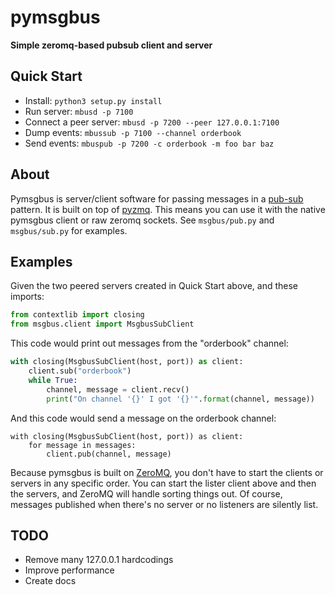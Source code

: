 pymsgbus
========
**Simple zeromq-based pubsub client and server**


Quick Start
-----------

* Install: `python3 setup.py install`
* Run server: `mbusd -p 7100`
* Connect a peer server: `mbusd -p 7200 --peer 127.0.0.1:7100`
* Dump events: `mbussub -p 7100 --channel orderbook`
* Send events: `mbuspub -p 7200 -c orderbook -m foo bar baz`


About
-----

Pymsgbus is server/client software for passing messages in a
[pub-sub](https://en.wikipedia.org/wiki/Publish%E2%80%93subscribe_pattern) pattern. It is built on top of
[pyzmq](http://pyzmq.readthedocs.io/en/latest/). This means you can use it with the native pymsgbus client or raw zeromq
sockets. See `msgbus/pub.py` and `msgbus/sub.py` for examples.


Examples
--------

Given the two peered servers created in Quick Start above, and these imports:


```python
from contextlib import closing
from msgbus.client import MsgbusSubClient
```

This code would print out messages from the "orderbook" channel:

```python
with closing(MsgbusSubClient(host, port)) as client:
    client.sub("orderbook")
    while True:
        channel, message = client.recv()
        print("On channel '{}' I got '{}'".format(channel, message))
```

And this code would send a message on the orderbook channel:

```
with closing(MsgbusSubClient(host, port)) as client:
    for message in messages:
        client.pub(channel, message)
```

Because pymsgbus is built on [ZeroMQ](http://zeromq.org/), you don't have to start the clients or servers in any
specific order. You can start the lister client above and then the servers, and ZeroMQ will handle sorting things out.
Of course, messages published when there's no server or no listeners are silently list.


TODO
----

* Remove many 127.0.0.1 hardcodings
* Improve performance
* Create docs
